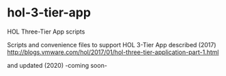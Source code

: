 # hol-3-tier-app
HOL Three-Tier App scripts

Scripts and convenience files to support HOL 3-Tier App described (2017)
http://blogs.vmware.com/hol/2017/01/hol-three-tier-application-part-1.html

and updated (2020)
-coming soon-
